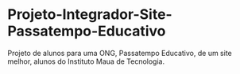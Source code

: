 # Projeto-Integrador-Site-Passatempo-Educativo
Projeto de alunos para uma ONG, Passatempo Educativo, de um site melhor, alunos do  Instituto Maua de Tecnologia.
